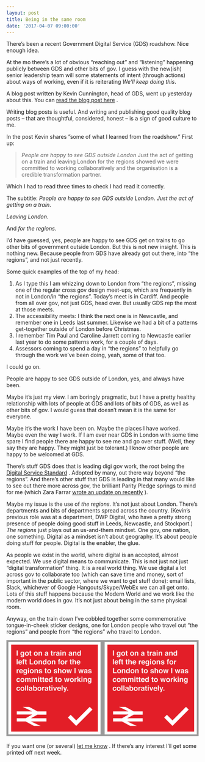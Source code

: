```yaml
---
layout: post
title: Being in the same room
date: '2017-04-07 09:00:00'
---
```

There’s been a recent Government Digital Service (GDS) roadshow. Nice enough idea.

At the mo there’s a lot of obvious “reaching out” and “listening” happening publicly between GDS and other bits of gov.  I guess with the new(ish) senior leadership team will some statements of intent (through actions) about ways of working, even if it is reiterating *We’ll keep doing this*.

A blog post written by Kevin Cunnington, head of GDS, went up yesterday about this. You can [read the blog post here](https://gds.blog.gov.uk/2017/04/06/on-the-road-with-gds/) .

Writing blog posts is useful. And writing and publishing good quality blog posts  – that are thoughtful, considered, honest – is a sign of good culture to me.

In the post Kevin shares ”some of what I learned from the roadshow.” First up:

> *People are happy to see GDS outside London*
> Just the act of getting on a train and leaving London for the regions showed we were committed to working collaboratively and the organisation is a credible transformation partner.

Which I had to read three times to check I had read it correctly.

The subtitle: *People are happy to see GDS outside London*.
*Just the act of getting on a train*.

*Leaving London*.

And *for the regions*.

I’d have guessed, yes, people are happy to see GDS get on trains to go other bits of government outside London.  But this is not new insight. This is nothing new. Because people from GDS have already got out there, into “the regions”, and not just recently.

Some quick examples of the top of my head:

1. As I type this I am whizzing down to London from “the regions”, missing one of the regular cross gov design meet-ups, which are frequently in not in London/in “the regions”. Today’s meet is in Cardiff. And people from all over gov, not just GDS, head over. But usually GDS rep the most at those meets.
2. The accessibility meets: I think the next one is in Newcastle, and remember one in Leeds last summer. Likewise we had a bit of a patterns get-together outside of London before Christmas.
3. I remember Tim Paul and Caroline Jarrett coming to Newcastle earlier last year to do some patterns work, for a couple of days.
4. Assessors coming to spend a day in “the regions” to helpfully go through the work we’ve been doing, yeah, some of that too.

I could go on.

People are happy to see GDS outside of London, yes, and always have been.

Maybe it’s just my view. I am boringly pragmatic, but I have a pretty healthy relationship with lots of people at GDS and lots of bits of GDS, as well as other bits of gov. I would guess that doesn’t mean it is the same for everyone.

Maybe it’s the work I have been on. Maybe the places I have worked. Maybe even the way I work. If I am ever near GDS in London with some time spare I find people there are happy to see me and go over stuff. (Well, they say they are happy. They might just be tolerant.) I know other people are happy to be welcomed at GDS.

There’s stuff GDS does that is leading digi gov work, the root being the [Digital Service Standard](https://www.gov.uk/service-manual/service-standard) . Adopted by many, out there way beyond “the regions”. And there’s other stuff that GDS is leading in that many would like to see out there more across gov, the brilliant Parity Pledge springs to mind for me (which Zara Farrar [wrote an update on recently](https://gds.blog.gov.uk/2017/03/09/the-gds-parity-pledge-one-year-on/) ).

Maybe my issue is the use of *the regions*. It’s not just about London. There’s departments and bits of departments spread across the country.  (Kevin’s previous role was at a department, DWP Digital, who have a pretty strong presence of people doing good stuff in Leeds, Newcastle, and Stockport.) *The regions* just plays out an us-and-them mindset. One gov, one nation, one something. Digital as a mindset isn’t about geography. It’s about people doing stuff for people. Digital is the enabler, the glue.

As people we exist in the world, where digital is an accepted, almost expected.  We use digital means to communicate. This is not just not just “digital transformation” thing. It is a real world thing. We use digital a lot across gov to collaborate too (which can save time and money, sort of important in the public sector, where we want to get stuff done): email lists, Slack, whichever of Google Hangouts/Skype/WebEx we can all get onto. Lots of this stuff happens because the Modern World and we work like the modern world does in gov. It’s not just about being in the same physical room.

Anyway, on the train down I’ve cobbled together some commemorative tongue-in-cheek sticker designs, one for London people who travel out “the regions” and people from “the regions” who travel to London.

![](/assets/i-got-on-a-train-stickers.jpg)

If you want one (or several) [let me know](/contact) . If there’s any interest I’ll get some printed off next week.
